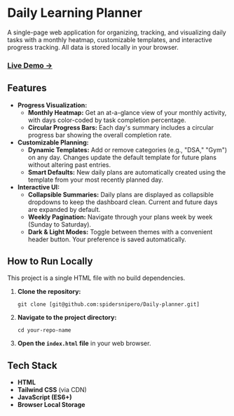 # Daily Learning Planner

A single-page web application for organizing, tracking, and visualizing daily tasks with a monthly heatmap, customizable templates, and interactive progress tracking. All data is stored locally in your browser.

### [Live Demo &rarr;](https://www.google.com/search?q=%23)

## Features

* **Progress Visualization:**
    * **Monthly Heatmap:** Get an at-a-glance view of your monthly activity, with days color-coded by task completion percentage.
    * **Circular Progress Bars:** Each day's summary includes a circular progress bar showing the overall completion rate.
* **Customizable Planning:**
    * **Dynamic Templates:** Add or remove categories (e.g., "DSA," "Gym") on any day. Changes update the default template for future plans without altering past entries.
    * **Smart Defaults:** New daily plans are automatically created using the template from your most recently planned day.
* **Interactive UI:**
    * **Collapsible Summaries:** Daily plans are displayed as collapsible dropdowns to keep the dashboard clean. Current and future days are expanded by default.
    * **Weekly Pagination:** Navigate through your plans week by week (Sunday to Saturday).
    * **Dark & Light Modes:** Toggle between themes with a convenient header button. Your preference is saved automatically.

## How to Run Locally

This project is a single HTML file with no build dependencies.

1.  **Clone the repository:**
    ```
    git clone [git@github.com:spidersnipero/Daily-planner.git]
    ```
2.  **Navigate to the project directory:**
    ```
    cd your-repo-name
    ```
3.  **Open the `index.html` file** in your web browser.

## Tech Stack

* **HTML**
* **Tailwind CSS** (via CDN)
* **JavaScript (ES6+)**
* **Browser Local Storage**
